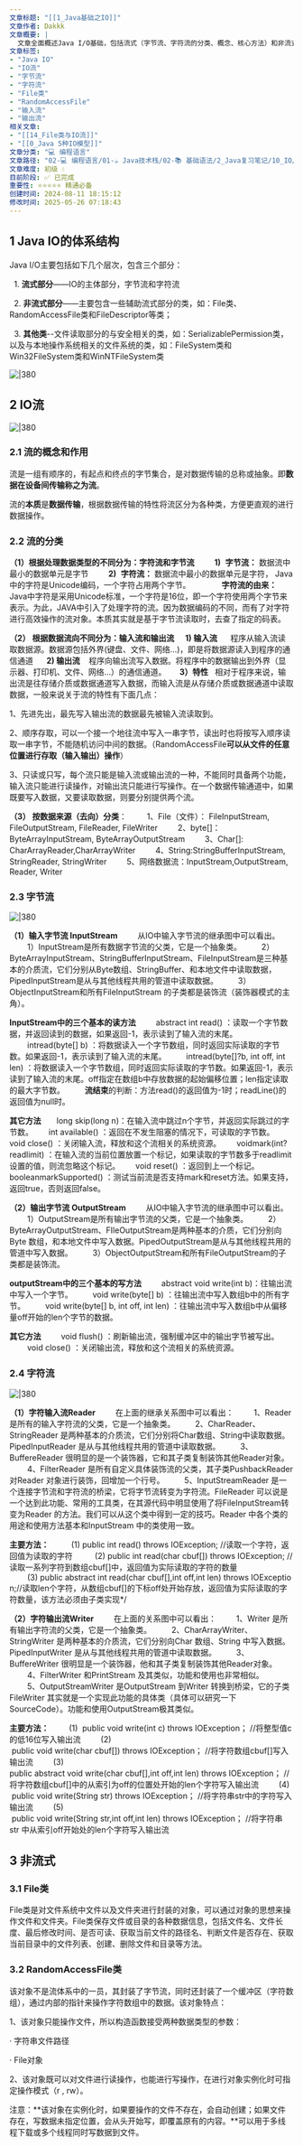 ```yaml
---
文章标题: "[[1_Java基础之IO]]" 
文章作者: Dakkk
文章概要: |
  文章全面概述Java I/O基础，包括流式（字节流、字符流的分类、概念、核心方法）和非流式（File、RandomAccessFile类）组件。它详细阐述了数据传输本质、流的特性及常用操作，是理解Java IO的入门指南。
文章标签:
- "Java IO"
- "IO流"
- "字节流"
- "字符流"
- "File类"
- "RandomAccessFile"
- "输入流"
- "输出流"
相关文章:
- "[[14_File类与IO流]]"
- "[[0_Java 5种IO模型]]"
文章分类: "💻 编程语言"
文章路径: "02-💻 编程语言/01-☕ Java技术栈/02-📚 基础语法/2_Java复习笔记/10_IO/1_Java基础之IO.md"
文章难度: 初级 💧
目前阶段: ✅ 已完成
重要性: ⭐⭐⭐⭐⭐ 精通必备
创建时间: 2024-08-11 18:15:12
修改时间: 2025-05-26 07:18:43
---
```


## 1 Java IO的体系结构

Java I/O主要包括如下几个层次，包含三个部分：

  1. **流式部分**――IO的主体部分，字节流和字符流

  2. **非流式部分**――主要包含一些辅助流式部分的类，如：File类、RandomAccessFile类和FileDescriptor等类；

  3. **其他类**--文件读取部分的与安全相关的类，如：SerializablePermission类，以及与本地操作系统相关的文件系统的类，如：FileSystem类和Win32FileSystem类和WinNTFileSystem类

![|380](https://my-obsidian-image.oss-cn-guangzhou.aliyuncs.com/2024/04/c332fb7dd84a8df8ba4684dd9534a3eb.png)

## 2 IO流

![|380](https://my-obsidian-image.oss-cn-guangzhou.aliyuncs.com/2024/04/604d3fa19573775d88efbb05f8b5bd8b.png)

### 2.1 流的概念和作用

流是一组有顺序的，有起点和终点的字节集合，是对数据传输的总称或抽象。即**数据在设备间传输称之为流**。

流的**本质**是**数据传输**，根据数据传输的特性将流区分为各种类，方便更直观的进行数据操作。
### 2.2 流的分类

**（1）根据处理数据类型的不同分为：字符流和字节流**
        **1)**  **字节流：** 数据流中最小的数据单元是字节
        **2)**  **字符流：** 数据流中最小的数据单元是字符， Java中的字符是Unicode编码，一个字符占用两个字节。
             **字符流的由来：** Java中字符是采用Unicode标准，一个字符是16位，即一个字符使用两个字节来表示。为此，JAVA中引入了处理字符的流。因为数据编码的不同，而有了对字符进行高效操作的流对象。本质其实就是基于字节流读取时，去查了指定的码表。

**（2） 根据数据流向不同分为：输入流和输出流**
    **1) 输入流**
	     程序从输入流读取数据源。数据源包括外界(键盘、文件、网络…)，即是将数据源读入到程序的通信通道
     **2) 输出流**
	   程序向输出流写入数据。将程序中的数据输出到外界（显示器、打印机、文件、网络…）的通信通道。
     **3）特性**
	  相对于程序来说，输出流是往存储介质或数据通道写入数据，而输入流是从存储介质或数据通道中读取数据，一般来说关于流的特性有下面几点：

1、先进先出，最先写入输出流的数据最先被输入流读取到。

2、顺序存取，可以一个接一个地往流中写入一串字节，读出时也将按写入顺序读取一串字节，不能随机访问中间的数据。（RandomAccessFile**可以从文件的任意位置进行存取（输入输出）操作**）

3、只读或只写，每个流只能是输入流或输出流的一种，不能同时具备两个功能，输入流只能进行读操作，对输出流只能进行写操作。在一个数据传输通道中，如果既要写入数据，又要读取数据，则要分别提供两个流。

**（3） 按数据来源（去向）分类**：
        1、File（文件）： FileInputStream, FileOutputStream, FileReader, FileWriter
        2、byte[]：ByteArrayInputStream, ByteArrayOutputStream
        3、Char[]: CharArrayReader,CharArrayWriter
        4、String:StringBufferInputStream, StringReader, StringWriter
        5、网络数据流：InputStream,OutputStream, Reader, Writer
### 2.3 字节流

![|380](https://my-obsidian-image.oss-cn-guangzhou.aliyuncs.com/2024/04/11ce7fb4176931c8633ebd6abe6a7cf6.png)

**（1）输入字节流 InputStream**
        从IO中输入字节流的继承图中可以看出。
        1）InputStream是所有数据字节流的父类，它是一个抽象类。
        2）ByteArrayInputStream、StringBufferInputStream、FileInputStream是三种基本的介质流，它们分别从Byte数组、StringBuffer、和本地文件中读取数据，PipedInputStream是从与其他线程共用的管道中读取数据。
        3）ObjectInputStream和所有FileInputStream 的子类都是装饰流（装饰器模式的主角）。

**InputStream中的三个基本的读方法**
        abstract int read() ：读取一个字节数据，并返回读到的数据，如果返回-1，表示读到了输入流的末尾。
        intread(byte[] b) ：将数据读入一个字节数组，同时返回实际读取的字节数。如果返回-1，表示读到了输入流的末尾。
        intread(byte[]?b, int off, int len) ：将数据读入一个字节数组，同时返回实际读取的字节数。如果返回-1，表示读到了输入流的末尾。off指定在数组b中存放数据的起始偏移位置；len指定读取的最大字节数。
        **流结束**的判断：方法read()的返回值为-1时；readLine()的返回值为null时。

**其它方法**
      long skip(long n)：在输入流中跳过n个字节，并返回实际跳过的字节数。
      int available() ：返回在不发生阻塞的情况下，可读取的字节数。
      void close() ：关闭输入流，释放和这个流相关的系统资源。
      voidmark(int?readlimit) ：在输入流的当前位置放置一个标记，如果读取的字节数多于readlimit设置的值，则流忽略这个标记。
      void reset() ：返回到上一个标记。
      booleanmarkSupported() ：测试当前流是否支持mark和reset方法。如果支持，返回true，否则返回false。

**（2）输出字节流 OutputStream**
        从IO中输入字节流的继承图中可以看出。
        1）OutputStream是所有输出字节流的父类，它是一个抽象类。
        2）ByteArrayOutputStream、FIleOutputStream是两种基本的介质，它们分别向Byte 数组，和本地文件中写入数据。PipedOutputStream是从与其他线程共用的管道中写入数据。
        3）ObjectOutputStream和所有FileOutputStream的子类都是装饰流。

**outputStream中的三个基本的写方法**
        abstract void write(int b)：往输出流中写入一个字节。
        void write(byte[] b) ：往输出流中写入数组b中的所有字节。
        void write(byte[] b, int off, int len) ：往输出流中写入数组b中从偏移量off开始的len个字节的数据。

**其它方法**
        void flush() ：刷新输出流，强制缓冲区中的输出字节被写出。
        void close() ：关闭输出流，释放和这个流相关的系统资源。
### 2.4 字符流

![|380](https://my-obsidian-image.oss-cn-guangzhou.aliyuncs.com/2024/04/aca7db479fbd933464ba153a401e1641.png)

**（1）字符输入流Reader**
        在上面的继承关系图中可以看出：
        1、Reader是所有的输入字符流的父类，它是一个抽象类。
        2、CharReader、StringReader 是两种基本的介质流，它们分别将Char数组、String中读取数据。PipedInputReader 是从与其他线程共用的管道中读取数据。
        3、BuffereReader 很明显的是一个装饰器，它和其子类复制装饰其他Reader对象。
        4、FilterReader 是所有自定义具体装饰流的父类，其子类PushbackReader 对Reader 对象进行装饰，回增加一个行号。
        5、InputStreamReader 是一个连接字节流和字符流的桥梁，它将字节流转变为字符流。FileReader 可以说是一个达到此功能、常用的工具类，在其源代码中明显使用了将FileInputStream转变为Reader 的方法。我们可以从这个类中得到一定的技巧。Reader 中各个类的用途和使用方法基本和InputStream 中的类使用一致。

**主要方法：**
         (1) public int read() throws IOException; //读取一个字符，返回值为读取的字符 
        (2) public int read(char cbuf[]) throws IOException; //读取一系列字符到数组cbuf[]中，返回值为实际读取的字符的数量
        (3) public abstract int read(char cbuf[],int off,int len) throws IOException;//读取len个字符，从数组cbuf[]的下标off处开始存放，返回值为实际读取的字符数量，该方法必须由子类实现*/

**（2）字符输出流Writer**
        在上面的关系图中可以看出：
        1、Writer 是所有输出字符流的父类，它是一个抽象类。
        2、CharArrayWriter、StringWriter 是两种基本的介质流，它们分别向Char 数组、String 中写入数据。PipedInputWriter 是从与其他线程共用的管道中读取数据。
        3、BuffereWriter 很明显是一个装饰器，他和其子类复制装饰其他Reader对象。
        4、FilterWriter 和PrintStream 及其类似，功能和使用也非常相似。
        5、OutputStreamWriter 是OutputStream 到Writer 转换到桥梁，它的子类FileWriter 其实就是一个实现此功能的具体类（具体可以研究一下SourceCode）。功能和使用OutputStream极其类似。

**主要方法：**
        (1)  public void write(int c) throws IOException； //将整型值c的低16位写入输出流
        (2)  public void write(char cbuf[]) throws IOException； //将字符数组cbuf[]写入输出流
        (3)  public abstract void write(char cbuf[],int off,int len) throws IOException； //将字符数组cbuf[]中的从索引为off的位置处开始的len个字符写入输出流
        (4)  public void write(String str) throws IOException； //将字符串str中的字符写入输出流
        (5)  public void write(String str,int off,int len) throws IOException； //将字符串str 中从索引off开始处的len个字符写入输出流

## 3 非流式

### 3.1 File类

File类是对文件系统中文件以及文件夹进行封装的对象，可以通过对象的思想来操作文件和文件夹。File类保存文件或目录的各种数据信息，包括文件名、文件长度、最后修改时间、是否可读、获取当前文件的路径名、判断文件是否存在、获取当前目录中的文件列表、创建、删除文件和目录等方法。

### 3.2 RandomAccessFile类

该对象不是流体系中的一员，其封装了字节流，同时还封装了一个缓冲区（字符数组），通过内部的指针来操作字符数组中的数据。该对象特点：

1、该对象只能操作文件，所以构造函数接受两种数据类型的参数：

· 字符串文件路径

· File对象

2、该对象既可以对文件进行读操作，也能进行写操作，在进行对象实例化时可指定操作模式（r , rw）。

注意：**该对象在实例化时，如果要操作的文件不存在，会自动创建；如果文件存在，写数据未指定位置，会从头开始写，即覆盖原有的内容。**可以用于多线程下载或多个线程同时写数据到文件。


